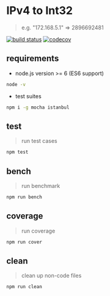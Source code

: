 # IPv4 to Int32
> e.g. "172.168.5.1" => 2896692481

  [![build status](https://travis-ci.org/mice530/ipv4ToInt32.svg?branch=master)](https://travis-ci.org/mice530/ipv4ToInt32)
  [![codecov](https://codecov.io/gh/mice530/ipv4ToInt32/branch/master/graph/badge.svg)](https://codecov.io/gh/mice530/ipv4ToInt32)
## requirements
- node.js version >= 6 (ES6 support)
```bash
node -v
```
- test suites
```bash
npm i -g mocha istanbul
```

## test
> run test cases
```bash
npm test
```

## bench
> run benchmark
```bash
npm run bench
```
## coverage
> run coverage
```bash
npm run cover
```

## clean
> clean up non-code files
```bash
npm run clean
```

